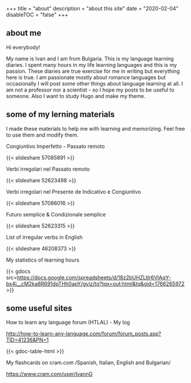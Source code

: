 +++
title = "about"
description = "about this site"
date = "2020-02-04"
disableTOC = "false"
+++

## about me

Hi everybody!

My name is Ivan and I am from Bulgaria. This is my language learning diaries. I spent many hours in my life learning languages and this is my passion. These diaries are true exercise for me in writing but everything here is true. I am passionate mostly about romance languages
but occasionally I will post some other things about language learning at all. I am not a professor nor a scientist - so I hope my posts to be useful to someone. Also I want to study  Hugo and make my theme. 



## some of my lerning materials

I made these materials to help me with learning and memorizing. Feel free to use them and modify them. 

Congiuntivo Imperfetto - Passato remoto

{{< slideshare 57085891 >}}

Verbi irregolari nel Passato remoto

{{< slideshare 52623498 >}}

Verbi irregolari nel Presente de Indicativo e Congiuntivo

{{< slideshare 57086016 >}}

Futuro semplice & Condizionale semplice

{{< slideshare 52623315 >}}

List of irregular verbs in English

{{< slideshare 46208373 >}}

My statistics of learning hours

{{< gdocs src=https://docs.google.com/spreadsheets/d/18z2bUHZLtIr6VlAqY-bx4j__cM2ka8R691dpTHh0apY/gviz/tq?tqx=out:html&tq&gid=1766265972 >}}

## some useful sites

How to learn any language forum (HTLAL) - My log

http://how-to-learn-any-language.com/forum/forum_posts.asp?TID=41236&PN=1 

{{< gdoc-table-html >}}

My flashcards on cram.com /Spanish, Italian, English and Bulgarian/

https://www.cram.com/user/IvannG 
